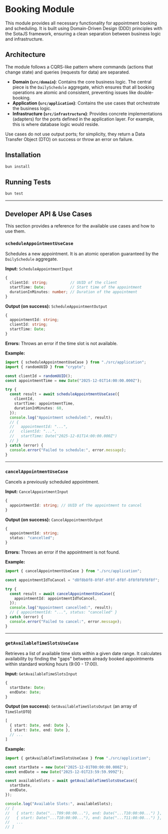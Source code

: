 # Booking Module

This module provides all necessary functionality for appointment booking and scheduling. It is built using Domain-Driven Design (DDD) principles with the SotaJS framework, ensuring a clean separation between business logic and infrastructure.

## Architecture

The module follows a CQRS-like pattern where commands (actions that change state) and queries (requests for data) are separated.

- **Domain (`src/domain`)**: Contains the core business logic. The central piece is the `DailySchedule` aggregate, which ensures that all booking operations are atomic and consistent, preventing issues like double-booking.
- **Application (`src/application`)**: Contains the use cases that orchestrate the business logic.
- **Infrastructure (`src/infrastructure`)**: Provides concrete implementations (adapters) for the ports defined in the application layer. For example, this is where database logic would reside.

Use cases do not use output ports; for simplicity, they return a Data Transfer Object (DTO) on success or throw an error on failure.

## Installation

```bash
bun install
```

## Running Tests

```bash
bun test
```

---

## Developer API & Use Cases

This section provides a reference for the available use cases and how to use them.

### `scheduleAppointmentUseCase`

Schedules a new appointment. It is an atomic operation guaranteed by the `DailySchedule` aggregate.

**Input:** `ScheduleAppointmentInput`
```typescript
{
  clientId: string;          // UUID of the client
  startTime: Date;           // Start time of the appointment
  durationInMinutes: number; // Duration of the appointment
}
```

**Output (on success):** `ScheduleAppointmentOutput`
```typescript
{
  appointmentId: string;
  clientId: string;
  startTime: Date;
}
```

**Errors:** Throws an error if the time slot is not available.

**Example:**
```typescript
import { scheduleAppointmentUseCase } from "./src/application";
import { randomUUID } from "crypto";

const clientId = randomUUID();
const appointmentTime = new Date("2025-12-01T14:00:00.000Z");

try {
  const result = await scheduleAppointmentUseCase({
    clientId,
    startTime: appointmentTime,
    durationInMinutes: 60,
  });
  console.log("Appointment scheduled:", result);
  // {
  //   appointmentId: "...",
  //   clientId: "...",
  //   startTime: Date("2025-12-01T14:00:00.000Z")
  // }
} catch (error) {
  console.error("Failed to schedule:", error.message);
}
```

---

### `cancelAppointmentUseCase`

Cancels a previously scheduled appointment.

**Input:** `CancelAppointmentInput`
```typescript
{
  appointmentId: string; // UUID of the appointment to cancel
}
```

**Output (on success):** `CancelAppointmentOutput`
```typescript
{
  appointmentId: string;
  status: "cancelled";
}
```

**Errors:** Throws an error if the appointment is not found.

**Example:**
```typescript
import { cancelAppointmentUseCase } from "./src/application";

const appointmentIdToCancel = "d8f8b8f8-8f8f-8f8f-8f8f-8f8f8f8f8f8f";

try {
  const result = await cancelAppointmentUseCase({
    appointmentId: appointmentIdToCancel,
  });
  console.log("Appointment cancelled:", result);
  // { appointmentId: "...", status: "cancelled" }
} catch (error) {
  console.error("Failed to cancel:", error.message);
}
```

---

### `getAvailableTimeSlotsUseCase`

Retrieves a list of available time slots within a given date range. It calculates availability by finding the "gaps" between already booked appointments within standard working hours (9:00 - 17:00).

**Input:** `GetAvailableTimeSlotsInput`
```typescript
{
  startDate: Date;
  endDate: Date;
}
```

**Output (on success):** `GetAvailableTimeSlotsOutput` (an array of `TimeSlotDTO`)
```typescript
[
  { start: Date, end: Date },
  { start: Date, end: Date },
  // ...
]
```

**Example:**
```typescript
import { getAvailableTimeSlotsUseCase } from "./src/application";

const startDate = new Date("2025-12-01T00:00:00.000Z");
const endDate = new Date("2025-12-01T23:59:59.999Z");

const availableSlots = await getAvailableTimeSlotsUseCase({
  startDate,
  endDate,
});

console.log("Available Slots:", availableSlots);
// [
//   { start: Date("...T09:00:00..."), end: Date("...T10:00:00...") },
//   { start: Date("...T10:00:00..."), end: Date("...T11:00:00...") },
//   ...
// ]
```
